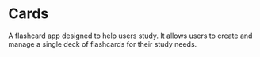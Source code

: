 
# Cards
A flashcard app designed to help users study. It allows users to create and manage a single deck of flashcards for their study needs.
